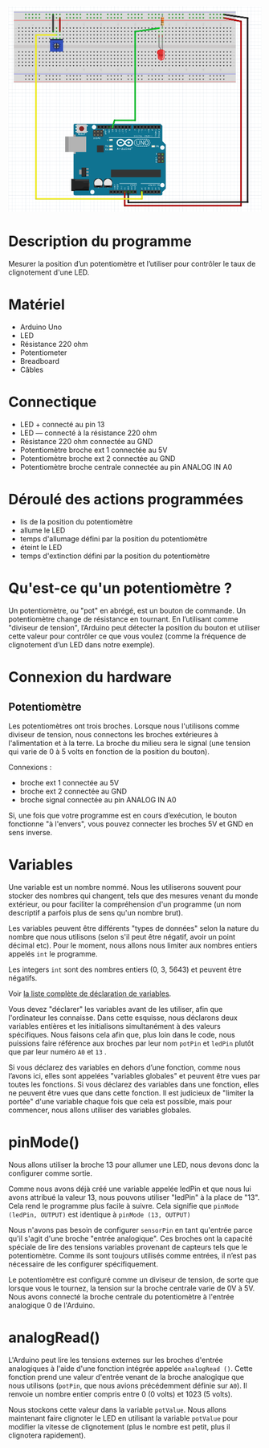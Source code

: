 ![ex02_led_potentiometer.png](ex02_led_potentiometer.png)

# Description du programme
Mesurer la position d’un potentiomètre et l’utiliser pour contrôler le taux de clignotement d'une LED.

# Matériel
  - Arduino Uno
  - LED
  - Résistance 220 ohm
  - Potentiometer
  - Breadboard
  - Câbles

# Connectique
  - LED + connecté au pin 13
  - LED — connecté à la résistance 220 ohm
  - Résistance 220 ohm connectée au GND 
  - Potentiomètre broche ext 1 connectée au 5V
  - Potentiomètre broche ext 2 connectée au GND
  - Potentiomètre broche centrale connectée au pin ANALOG IN A0

# Déroulé des actions programmées
  - lis de la position du potentiomètre
  - allume le LED
  - temps d'allumage défini par la position du potentiomètre
  - éteint le LED
  - temps d'extinction défini par la position du potentiomètre

# Qu'est-ce qu'un potentiomètre ?
Un potentiomètre, ou "pot" en abrégé, est un bouton de commande. Un potentiomètre change de résistance en tournant. En l’utilisant comme "diviseur de tension", l’Arduino peut détecter la position du bouton et utiliser cette valeur pour contrôler ce que vous voulez (comme la fréquence de clignotement d’un LED dans notre exemple).

# Connexion du hardware

## Potentiomètre

Les potentiomètres ont trois broches. Lorsque nous l'utilisons comme diviseur de tension, nous connectons les broches extérieures à l'alimentation et à la terre. La broche du milieu sera le signal (une tension qui varie de 0 à 5 volts en fonction de la position du bouton).

Connexions :
  - broche ext 1 connectée au 5V
  - broche ext 2 connectée au GND
  - broche signal connectée au pin ANALOG IN A0

Si, une fois que votre programme est en cours d’exécution, le bouton fonctionne "à l'envers", vous pouvez connecter les broches 5V et GND en sens inverse.

# Variables

Une variable est un nombre nommé. Nous les utiliserons souvent pour stocker des nombres qui changent, tels que des mesures venant du monde extérieur, ou pour faciliter la compréhension d'un programme (un nom descriptif a parfois plus de sens qu'un nombre brut).

Les variables peuvent être différents "types de données" selon la nature du nombre que nous utilisons (selon s'il peut être négatif, avoir un point décimal etc). Pour le moment, nous allons nous limiter aux nombres entiers appelés `int` le programme.

Les integers `int` sont des nombres entiers (0, 3, 5643) et peuvent être négatifs.

Voir [la liste complète de déclaration de variables](http://arduino.cc/en/Reference/VariableDeclaration).

Vous devez "déclarer" les variables avant de les utiliser, afin que l'ordinateur les connaisse. Dans cette esquisse, nous déclarons deux variables entières et les initialisons simultanément à des valeurs spécifiques. Nous faisons cela afin que, plus loin dans le code, nous puissions faire référence aux broches par leur nom `potPin` et `ledPin` plutôt que par leur numéro `A0` et `13` .

Si vous déclarez des variables en dehors d’une fonction, comme nous l’avons ici, elles sont appelées "variables globales" et peuvent être
vues par toutes les fonctions. Si vous déclarez des variables dans une fonction, elles ne peuvent être vues que dans cette fonction. Il est judicieux de "limiter la portée" d'une variable chaque fois que cela est possible, mais pour commencer, nous allons utiliser des variables globales.

# pinMode()

Nous allons utiliser la broche 13 pour allumer une LED, nous devons donc la configurer comme sortie.

Comme nous avons déjà créé une variable appelée ledPin et que nous lui avons attribué la valeur 13, nous pouvons utiliser "ledPin" à la place de "13". Cela rend le programme plus facile à suivre. Cela signifie que `pinMode (ledPin, OUTPUT)` est identique à `pinMode (13, OUTPUT)`

Nous n'avons pas besoin de configurer `sensorPin` en tant qu'entrée parce qu'il s'agit d'une broche "entrée analogique". Ces broches ont la capacité spéciale de lire des tensions variables provenant de capteurs tels que le potentiomètre. Comme ils sont toujours utilisés comme entrées, il n’est pas nécessaire de les configurer spécifiquement.

Le potentiomètre est configuré comme un diviseur de tension, de sorte que lorsque vous le tournez, la tension sur la broche centrale varie de 0V à 5V. Nous avons connecté la broche centrale du potentiomètre à l'entrée analogique 0 de l'Arduino.

# analogRead()

L'Arduino peut lire les tensions externes sur les broches d'entrée analogiques à l'aide d'une fonction intégrée appelée `analogRead ()`. Cette fonction prend une valeur d'entrée venant de la broche analogique que nous utilisons (`potPin`, que nous avions précédemment définie sur `A0`). Il renvoie un nombre entier compris entre 0 (0 volts) et 1023 (5 volts).

Nous stockons cette valeur dans la variable `potValue`. Nous allons maintenant faire clignoter le LED en utilisant la variable `potValue` pour modifier la vitesse de clignotement (plus le nombre est petit, plus il clignotera rapidement).

